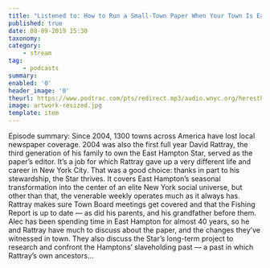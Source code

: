 ```yaml
---
title: "Listened to: How to Run a Small-Town Paper When Your Town Is East Hampton"
published: true
date: 08-09-2019 15:30
taxonomy:
category:
	- stream
tag:
	- podcasts
summary:
enabled: '0'
header_image: '0'
theurl: https://www.podtrac.com/pts/redirect.mp3/audio.wnyc.org/heresthething/heresthething082719_rattraypod.mp3
image: artwork-resized.jpg
template: item
---
```

 
Episode summary: Since 2004, 1300 towns across America have lost local newspaper coverage. 2004 was also the first full year David Rattray, the third generation of his family to own the East Hampton Star, served as the paper’s editor. It’s a job for which Rattray gave up a very different life and career in New York City. That was a good choice: thanks in part to his stewardship, the Star thrives. It covers East Hampton’s seasonal transformation into the center of an elite New York social universe, but other than that, the venerable weekly operates much as it always has. Rattray makes sure Town Board meetings get covered and that the Fishing Report is up to date — as did his parents, and his grandfather before them. Alec has been spending time in East Hampton for almost 40 years, so he and Rattray have much to discuss about the paper, and the changes they’ve witnessed in town. They also discuss the Star’s long-term project to research and confront the Hamptons’ slaveholding past — a past in which Rattray’s own ancestors…
